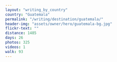 ```yaml
---
layout: "writing_by_country"
country: "Guatemala"
permalink: "/writing/destination/guatemala/"
header-img: "assets/owner/hero/guatemala-bg.jpg"
flickr-text: ""
distance: 1485
days: 26
photos: 325
videos: 1
walk: 93
---
```

